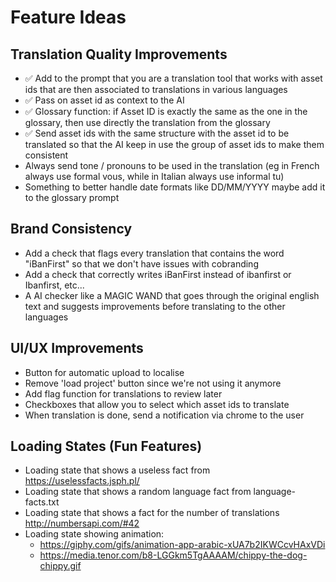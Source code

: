# Feature Ideas

## Translation Quality Improvements
- ✅ Add to the prompt that you are a translation tool that works with asset ids that are then associated to translations in various languages
- ✅ Pass on asset id as context to the AI
- ✅ Glossary function: if Asset ID is exactly the same as the one in the glossary, then use directly the translation from the glossary
- ✅ Send asset ids with the same structure with the asset id to be translated so that the AI keep in use the group of asset ids to make them consistent
- Always send tone / pronouns to be used in the translation (eg in French always use formal vous, while in Italian always use informal tu)
- Something to better handle date formats like DD/MM/YYYY maybe add it to the glossary prompt

## Brand Consistency
- Add a check that flags every translation that contains the word "iBanFirst" so that we don't have issues with cobranding
- Add a check that correctly writes iBanFirst instead of ibanfirst or Ibanfirst, etc...
- A AI checker like a MAGIC WAND that goes through the original english text and suggests improvements before translating to the other languages

## UI/UX Improvements
- Button for automatic upload to localise
- Remove 'load project' button since we're not using it anymore
- Add flag function for translations to review later
- Checkboxes that allow you to select which asset ids to translate
- When translation is done, send a notification via chrome to the user

## Loading States (Fun Features)
- Loading state that shows a useless fact from https://uselessfacts.jsph.pl/
- Loading state that shows a random language fact from language-facts.txt
- Loading state that shows a fact for the number of translations http://numbersapi.com/#42
- Loading state showing animation:
  - https://giphy.com/gifs/animation-app-arabic-xUA7b2IKWCcvHAxVDi
  - https://media.tenor.com/b8-LGGkm5TgAAAAM/chippy-the-dog-chippy.gif